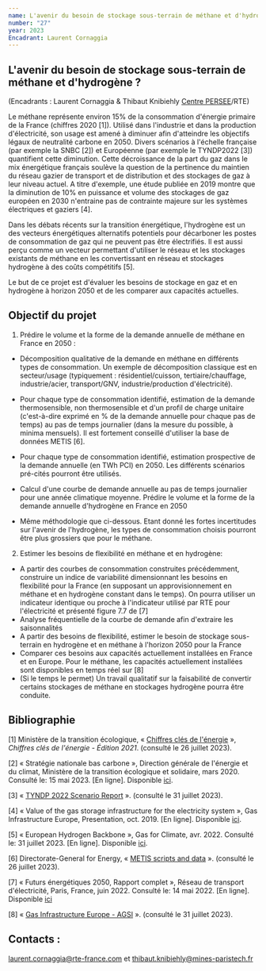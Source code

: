 ```yaml
---
name: L'avenir du besoin de stockage sous-terrain de méthane et d'hydrogène ?
number: "27"
year: 2023
Encadrant: Laurent Cornaggia
---
```

## L'avenir du besoin de stockage sous-terrain de méthane et d'hydrogène ?

(Encadrants : Laurent Cornaggia & Thibaut Knibiehly [Centre PERSEE](https://www.persee.minesparis.psl.eu/Accueil/Presentation/)/RTE)

Le méthane représente environ 15% de la consommation d'énergie primaire
de la France (chiffres 2020 \[1\]). Utilisé dans l'industrie et dans la
production d'électricité, son usage est amené à diminuer afin
d'atteindre les objectifs légaux de neutralité carbone en 2050. Divers
scénarios à l'échelle française (par exemple la SNBC \[2\]) et
Européenne (par exemple le TYNDP2022 \[3\]) quantifient cette
diminution. Cette décroissance de la part du gaz dans le mix énergétique
français soulève la question de la pertinence du maintien du réseau
gazier de transport et de distribution et des stockages de gaz à leur
niveau actuel. A titre d'exemple, une étude publiée en 2019 montre que
la diminution de 10% en puissance et volume des stockages de gaz
européen en 2030 n'entraine pas de contrainte majeure sur les systèmes
électriques et gaziers \[4\].

Dans les débats récents sur la transition énergétique, l'hydrogène est
un des vecteurs énergétiques alternatifs potentiels pour décarboner les
postes de consommation de gaz qui ne peuvent pas être électrifiés. Il
est aussi perçu comme un vecteur permettant d'utiliser le réseau et les
stockages existants de méthane en les convertissant en réseau et
stockages hydrogène à des coûts compétitifs \[5\].

Le but de ce projet est d'évaluer les besoins de stockage en gaz et en
hydrogène à horizon 2050 et de les comparer aux capacités actuelles.

## Objectif du projet

1. Prédire le volume et la forme de la demande annuelle de méthane en France en 2050 :

 - Décomposition qualitative de la demande en méthane en différents types de consommation. Un exemple de décomposition classique est en secteur/usage (typiquement : résidentiel/cuisson, tertiaire/chauffage, industrie/acier, transport/GNV, industrie/production d'électricité).

 - Pour chaque type de consommation identifié, estimation de la demande thermosensible, non thermosensible et d'un profil de charge unitaire (c'est-à-dire exprimé en % de la demande annuelle pour chaque pas de temps) au pas de temps journalier (dans la mesure du possible, à minima mensuels). Il est fortement conseillé d'utiliser la base de données METIS \[6\].

 - Pour chaque type de consommation identifié, estimation prospective de la demande annuelle (en TWh PCI) en 2050. Les différents scénarios pré-cités pourront être utilisés.

 - Calcul d'une courbe de demande annuelle au pas de temps journalier pour une année climatique moyenne. Prédire le volume et la forme de la demande annuelle d'hydrogène en France en 2050

 - Même méthodologie que ci-dessous. Etant donné les fortes incertitudes sur l'avenir de l'hydrogène, les types de consommation choisis pourront être plus grossiers que pour le méthane.

2. Estimer les besoins de flexibilité en méthane et en hydrogène:
 -  A partir des courbes de consommation construites précédemment, construire un indice de variabilité dimensionnant les besoins en flexibilité pour la France (en supposant un approvisionnement en méthane et en hydrogène constant dans le temps). On pourra utiliser un indicateur identique ou proche à l'indicateur utilisé par RTE pour l'électricité et présenté figure 7.7 de \[7\]
 - Analyse fréquentielle de la courbe de demande afin d'extraire les saisonnalités
 - A partir des besoins de flexibilité, estimer le besoin de stockage sous-terrain en hydrogène et en méthane à l'horizon 2050 pour la France
 - Comparer ces besoins aux capacités actuellement installées en France et en Europe. Pour le méthane, les capacités actuellement installées sont disponibles en temps réel sur \[8\]
 - (Si le temps le permet) Un travail qualitatif sur la faisabilité de convertir certains stockages de méthane en stockages hydrogène pourra être conduite.

## Bibliographie

\[1\] Ministère de la transition écologique, « [Chiffres clés de
l'énergie](https://www.statistiques.developpement-durable.gouv.fr/edition-numerique/chiffres-cles-energie-2021/livre.php) », *Chiffres clés de l'énergie - Édition 2021*. (consulté le 26 juillet 2023).

\[2\] « Stratégie nationale bas carbone », Direction générale de
l'énergie et du climat, Ministère de la transition écologique et
solidaire, mars 2020. Consulté le: 15 mai 2023. \[En ligne\]. Disponible
[ici](https://www.ecologie.gouv.fr/sites/default/files/2020-03-25_MTES_SNBC2.pdf).

\[3\] « [TYNDP 2022 Scenario Report](https://2022.entsos-tyndp-scenarios.eu/) ». (consulté le 31 juillet 2023).

\[4\] « Value of the gas storage infrastructure for the electricity system », Gas Infrastructure Europe, Presentation, oct. 2019. \[En ligne\]. Disponible [ici](https://www.gie.eu/wp-content/uploads/filr/2594/GIE%20-%20Capacity%20value%20of%20gas%20storage%20-%20Artelys%20-%20Final%20Report%20-%20final.pdf).

\[5\] « European Hydrogen Backbone », Gas for Climate, avr. 2022.
Consulté le: 31 juillet 2023. \[En ligne\]. Disponible [ici](https://ehb.eu/files/downloads/ehb-report-220428-17h00-interactive-1.pdf).

\[6\] Directorate-General for Energy, « [METIS scripts and data](https://energy.ec.europa.eu/publications/metis-scripts-and-data_en) ». (consulté le 26 juillet 2023).

\[7\] « Futurs énergétiques 2050, Rapport complet », Réseau de transport
d'électricité, Paris, France, juin 2022. Consulté le: 14 mai 2022. \[En
ligne\]. Disponible [ici](https://www.rte-france.com/analyses-tendances-et-prospectives/bilan-previsionnel-2050-futurs-energetiques\#Lesdocuments)

\[8\] « [Gas Infrastructure Europe - AGSI](https://agsi.gie.eu/) ».  (consulté le 31 juillet 2023).

## Contacts :

[laurent.cornaggia\@rte-france.com](mailto:laurent.cornaggia@rte-france.com) et
[thibaut.knibiehly\@mines-paristech.fr](mailto:thibaut.knibiehly@mines-paristech.fr)
